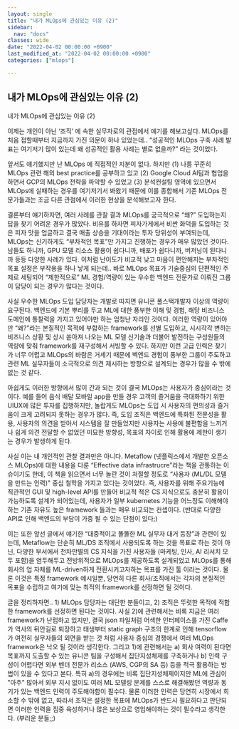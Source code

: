 ```yaml
---
layout: single
title: "내가 MLOps에 관심있는 이유 (2)"
sidebar:
  nav: "docs"
classes: wide
date: "2022-04-02 00:00:00 +0900"
last_modified_at: "2022-04-02 00:00:00 +0900"
categories: ["mlops"]

---
```


## 내가 MLOps에 관심있는 이유 (2)

내가 MLOps에 관심있는 이유 (2)



이제는 개인이 아닌 ‘조직’ 에 속한 실무자로의 관점에서 얘기를 해보고싶다. MLOps를 처음 접할때부터 지금까지 가진 의문이 하나 있었는데.. “성공적인 MLOps 구축 사례 발표는 여기저기 많이 있는데 왜 성공적인 활용 사례는 별로 없을까?” 라는 것이었다.



앞서도 얘기했지만 난 MLOps 에 직접적인 지분이 없다. 하지만 (1) 나름 꾸준히 MLOps 관련 해외 best practice를 공부하고 있고 (2) Google Cloud AI팀과 협업을 하면서 GCP의 MLOps 전략을 파악할 수 있었고 (3) 분석컨설팅 영역에 있으면서 MLOps에 실패하는 경우를 여기저기서 봐왔기 때문에 이를 종합해서 기존 MLOps 전문가들과는 조금 다른 관점에서 이러한 현상을 분석해보고자 한다.



결론부터 얘기하자면, 여러 사례를 관찰 결과 MLOps를 궁극적으로 “왜?” 도입하는지 답을 찾기 어려운 경우가 많았다. 비유를 하자면 피자가게에서 비싼 화덕을 도입하는 것은 피자 맛을 업글하고 결국 매출 상승을 기대이라는 투자 당위성이 부여되는데, MLOps는 신기하게도 “부차적인 목표”만 가지고 진행하는 경우가 매우 많았던 것이다. 남들도 하니까, GPU 모델 리소스 활용이 쉽다니까, 배포가 쉽다니까, 버저닝이 된다니까 등등 다양한 사례가 있다. 이처럼 난이도가 비교적 낮고 마음이 편안해지는 부차적인 목표 설정은 부작용을 하나 낳게 되는데.. 바로 MLOps 목표가 기술중심의 단편적인 주제로 세팅되어 “제한적으로” ML 경험/역량이 있는 우수한 백엔드 전문가로 이뤄진 그룹이 담당이 되는 경우가 많다는 것이다. 



사실 우수한 MLOps 도입 담당자는 개발로 따지면 유니콘 풀스택개발자 이상의 역량이 요구된다. 백엔드에 기본 뿌리를 두고 ML에 대한 풍부한 이해 및 경험, 해당 비즈니스 도메인에 통찰력을 가지고 있어야만 하는 엄청난 자리인 것이다. 이러한 역량이 있어야만 “왜?”라는 본질적인 목적에 부합하는 framework를 선별 도입하고, 시시각각 변하는 비즈니스 상황 및 상시 쏟아져 나오는 ML 모델 신기술과 더불어 발전하는 구성원들의 역량에 맞춰 framework를 재구성해서 서빙할 수 있다. 하지만 이런 고급 인력은 찾기가 너무 어렵고 MLOps의 바람은 거세기 때문에 벡엔드 경험이 풍부한 그룹이 주도하고 관련 ML 실무자들이 소극적으로 의견 제시하는 방향으로 설계되는 경우가 많을 수 밖에 없는 것 같다.



아쉽게도 이러한 방향에서 많이 간과 되는 것이 결국 MLOps는 사용자가 중심이라는 것이다. 예를 들어 음식 배달 모바일 app을 만들 경우 고객의 즐거움을 극대화하기 위한 UIUX에 많은 투자를 집행하지만, 놀랍게도 MLOps는 도입 시 사용자의 편의성과 즐거움이 크게 고려되지 못하는 경우가 많다. 즉, 도입 조직은 백엔드에 특화된 전문성을 활용, 사용자의 의견을 받아서 시스템을 잘 만들었지만 사용자는 사용에 불편함을 느끼거나 쉽게 의견 전달할 수 없었던 미묘한 방향성, 목표의 차이로 인해 활용에 제한이 생기는 경우가 발생하게 된다.



사실 이는 내 개인적인 관찰 결과만은 아니다. Metaflow (넷플릭스에서 개발한 오픈소스 MLOps)에 대한 내용을 다룬 “Effective data infrastrucre”라는 책을 관통하는 이슈이기도 한데, 이 책을 읽으면서 너무 놀란 것이 처절할 정도로 “사용자 (ML/DL 모델을 만드는 인력)" 중심 철학을 가지고 있다는 것이었다. 즉, 사용자를 위해 주요기능에 직관적인 GUI 및 high-level API를 만들어 비교적 적은 CS 지식으로도 충분히 활용이 가능하도록 설계가 되어있는데, 사용자가 일부 kubernetes 기능을 어느정도 이해해야하는 기존 자유도 높은 framework 들과는 매우 비교되는 컨셉이다. (반대로 다양한 API로 인해 백엔드의 부담이 가중 될 수 있는 단점이 있다;)



이는 또한 앞선 글에서 얘기한 “대중적이고 똘똘한 ML 실무자 대거 등장”과 관련이 있는데, Metaflow는 단순히 ML/DS 조직에서 사용되도록 하는 것을 목표로 하는 것이 아닌, 다양한 부서에서 천차만별의 CS 지식을 가진 사용자들 (마케팅, 인사, AI 리서치 모두 포함)을 염두해두고 전방위적으로 MLOps를 제공하도록 설계되었고 MLOps를 통해 회사의 업 자체를 ML-driven하게 전환시키고자하는 목표를 가진 툴 이라는 것이다. 물론 이것은 특정 framework 예시일뿐, 당연히 다른 회사/조직에서는 각자의 본질적인 목표을 수립하고 여기에 맞는 최적의 framework를 선정하면 될 것이다.



글을 정리하자면.. 1) MLOps 담당자는 대단한 분들이고, 2) 조직은 뚜렷한 목적에 적합한 framework를 선정하면 된다는 것이다. 사실 2)에 관련해서는 비록 지금은 여러 framework가 난립하고 있지만, 결국 json 파일처럼 어색한 인터페이스를 가진 Caffe가 역사의 뒤안길로 퇴장하고 태생부터 static graph 구조의 한계로 인해 tensorflow가 여전히 실무자들의 외면을 받는 것 처럼 사용자 중심의 경쟁에서 여러 MLOps framework은 낙오 될 것이라 생각한다. 그리고 1)에 관련해서는 a) 회사 여력이 된다면 목표까지 도출할 수 있는 유니콘 팀을 구성해서 집단지성체제를 구축하거나 b) 인력 구성이 어렵다면 외부 벤더 전문가 리소스 (AWS, CGP의 SA 등) 등을 적극 활용하는 방법이 있을 수 있다고 본다. 특히 a)의 경우에는 비록 집단지성체제이지만 ML에 관심이 "아주" 많아서 외부 지시 없이도 여러 ML 모델링 문제를 스스로 해결해봤던 역량과 동기가 있는 백엔드 인력이 주도해야함이 필수다. 물론 이러한 인력은 당연히 시장에서 희소할 수 밖에 없고, 따라서 조직은 설정한 목표에 MLOps가 반드시 필요하다고 판단되면 이러한 인력을 집중 육성하거나 많은 보상으로 영입해야하는 것이 필수라고 생각한다. (부러운 분들;;)
